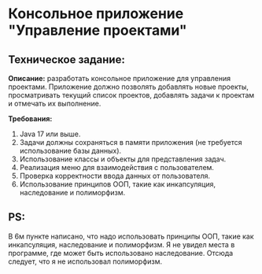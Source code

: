 # Консольное приложение "Управление проектами"
## Техническое задание:
**Описание:**
разработать консольное приложение для управления проектами. 
Приложение должно позволять добавлять новые проекты, просматривать текущий список проектов, добавлять задачи к проектам и отмечать их выполнение.

**Требования:**
1. Java 17 или выше.
2. Задачи должны сохраняться в памяти приложения (не требуется использование базы данных).
3. Использование классы и объекты для представления задач.
4. Реализация меню для взаимодействия с пользователем.
5. Проверка корректности ввода данных от пользователя.
6. Использование принципов ООП, такие как инкапсуляция, наследование и полиморфизм.

## PS:
В 6м пункте написано, что надо использовать принципы ООП, такие как инкапсуляция, наследование и полиморфизм.
Я не увидел места в программе, где может быть использовано наследование.
Отсюда следует, что я не использовал полиморфизм.
